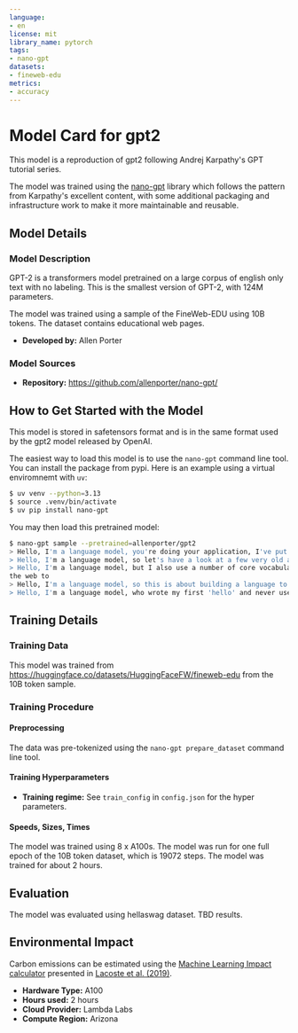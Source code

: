 ```yaml
---
language:
- en
license: mit
library_name: pytorch
tags:
- nano-gpt
datasets:
- fineweb-edu
metrics:
- accuracy
---
```

# Model Card for gpt2

<!-- Provide a quick summary of what the model is/does. -->

This model is a reproduction of gpt2 following Andrej Karpathy's GPT tutorial series.

The model was trained using the [nano-gpt](https://github.com/allenporter/nano-gpt/) library
which follows the pattern from Karpathy's excellent content, with some additional
packaging and infrastructure work to make it more maintainable and reusable.

## Model Details

### Model Description

GPT-2 is a transformers model pretrained on a large corpus of english only text
with no labeling.  This is the smallest version of GPT-2, with 124M parameters.

The model was trained using a sample of the FineWeb-EDU using 10B tokens. The
dataset contains educational web pages.

- **Developed by:** Allen Porter

### Model Sources

<!-- Provide the basic links for the model. -->

- **Repository:** https://github.com/allenporter/nano-gpt/

## How to Get Started with the Model

This model is stored in safetensors format and is in the same format used by
the gpt2 model released by OpenAI.

The easiest way to load this model is to use the `nano-gpt` command line
tool. You can install the package from pypi. Here is an example using
a virtual enviromnemt with `uv`:

```bash
$ uv venv --python=3.13
$ source .venv/bin/activate
$ uv pip install nano-gpt
```

You may then load this pretrained model:

```bash
$ nano-gpt sample --pretrained=allenporter/gpt2
> Hello, I'm a language model, you're doing your application, I've put your main program and you want to model. Here are some things
> Hello, I'm a language model, so let's have a look at a few very old and popular dialects with some basic information about some of
> Hello, I'm a language model, but I also use a number of core vocabulary from the Python language and some data structures from
the web to
> Hello, I'm a language model, so this is about building a language to help my students to express themselves in all possible situations when they are in
> Hello, I'm a language model, who wrote my first 'hello' and never used it, but my first 'hello' can't be in
```

## Training Details

### Training Data

<!-- This should link to a Dataset Card, perhaps with a short stub of information on what the training data is all about as well as documentation related to data pre-processing or additional filtering. -->

This model was trained from https://huggingface.co/datasets/HuggingFaceFW/fineweb-edu
from the 10B token sample.

### Training Procedure

<!-- This relates heavily to the Technical Specifications. Content here should link to that section when it is relevant to the training procedure. -->

#### Preprocessing

The data was pre-tokenized using the `nano-gpt prepare_dataset` command
line tool. 

#### Training Hyperparameters

- **Training regime:** See `train_config` in `config.json` for the hyper parameters.

#### Speeds, Sizes, Times

The model was trained using 8 x A100s. The model was run for one full epoch of
the 10B token dataset, which is 19072 steps. The model was trained for about 2
hours.

<!-- This section provides information about throughput, start/end time, checkpoint size if relevant, etc. -->

## Evaluation

<!-- This section describes the evaluation protocols and provides the results. -->

The model was evaluated using hellaswag dataset. TBD results.

## Environmental Impact

<!-- Total emissions (in grams of CO2eq) and additional considerations, such as electricity usage, go here. Edit the suggested text below accordingly -->

Carbon emissions can be estimated using the [Machine Learning Impact calculator](https://mlco2.github.io/impact#compute) presented in [Lacoste et al. (2019)](https://arxiv.org/abs/1910.09700).

- **Hardware Type:** A100
- **Hours used:** 2 hours
- **Cloud Provider:** Lambda Labs
- **Compute Region:** Arizona
